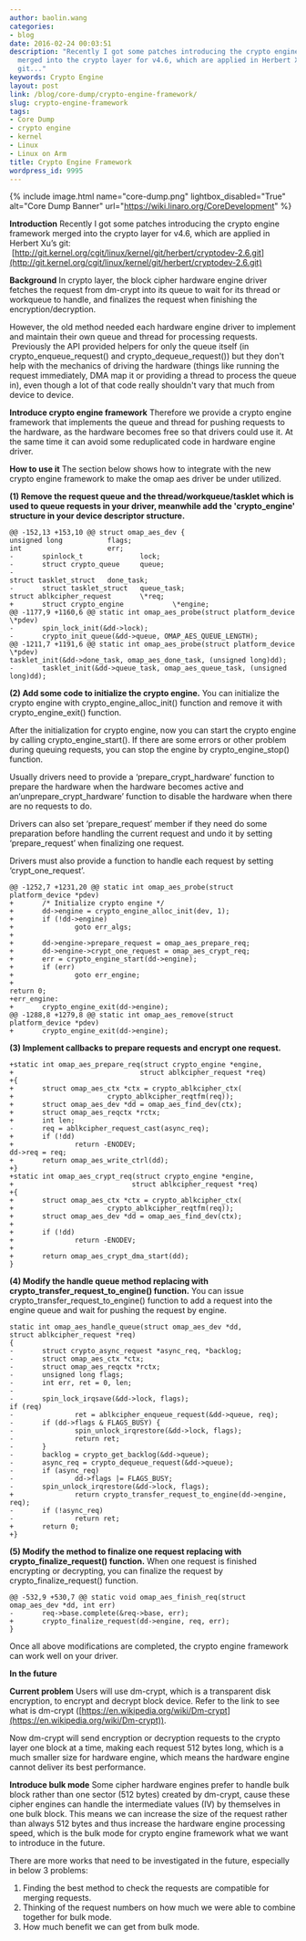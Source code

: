 ```yaml
---
author: baolin.wang
categories:
- blog
date: 2016-02-24 00:03:51
description: "Recently I got some patches introducing the crypto engine framework
  merged into the crypto layer for v4.6, which are applied in Herbert Xu\xE2\x80\x99s
  git..."
keywords: Crypto Engine
layout: post
link: /blog/core-dump/crypto-engine-framework/
slug: crypto-engine-framework
tags:
- Core Dump
- crypto engine
- kernel
- Linux
- Linux on Arm
title: Crypto Engine Framework
wordpress_id: 9995
---
```


{% include image.html name="core-dump.png" lightbox_disabled="True" alt="Core Dump Banner" url="https://wiki.linaro.org/CoreDevelopment" %}


**Introduction** Recently I got some patches introducing the crypto engine framework merged into the crypto layer for v4.6, which are applied in Herbert Xu’s git:  [http://git.kernel.org/cgit/linux/kernel/git/herbert/cryptodev-2.6.git](http://git.kernel.org/cgit/linux/kernel/git/herbert/cryptodev-2.6.git)

**Background** In crypto layer, the block cipher hardware engine driver fetches the request from dm-crypt into its queue to wait for its thread or workqueue to handle, and finalizes the request when finishing the encryption/decryption.

However, the old method needed each hardware engine driver to implement and maintain their own queue and thread for processing requests.  Previously the API provided helpers for only the queue itself (in crypto_enqueue_request() and crypto_dequeue_request()) but they don't help with the mechanics of driving the hardware (things like running the request immediately, DMA map it or providing a thread to process the queue in), even though a lot of that code really shouldn't vary that much from device to device.

**Introduce crypto engine framework** Therefore we provide a crypto engine framework that implements the queue and thread for pushing requests to the hardware, as the hardware becomes free so that drivers could use it. At the same time it can avoid some reduplicated code in hardware engine driver.

**How to use it** The section below shows how to integrate with the new crypto engine framework to make the omap aes driver be under utilized.

**(1) Remove the request queue and the thread/workqueue/tasklet which is used to queue requests in your driver, meanwhile add the 'crypto_engine' structure in your device descriptor structure.**

```
@@ -152,13 +153,10 @@ struct omap_aes_dev {
unsigned long           flags;
int                     err;
-       spinlock_t              lock;
-       struct crypto_queue     queue;
-
struct tasklet_struct   done_task;
-       struct tasklet_struct   queue_task;
struct ablkcipher_request       \*req;
+       struct crypto_engine            \*engine;
@@ -1177,9 +1160,6 @@ static int omap_aes_probe(struct platform_device \*pdev)
-       spin_lock_init(&dd->lock);
-       crypto_init_queue(&dd->queue, OMAP_AES_QUEUE_LENGTH);
@@ -1211,7 +1191,6 @@ static int omap_aes_probe(struct platform_device \*pdev)
tasklet_init(&dd->done_task, omap_aes_done_task, (unsigned long)dd);
-       tasklet_init(&dd->queue_task, omap_aes_queue_task, (unsigned long)dd);
```

**(2) Add some code to initialize the crypto engine.**
You can initialize the crypto engine with crypto_engine_alloc_init() function and remove it with crypto_engine_exit() function.

After the initialization for crypto engine, now you can start the crypto engine by calling crypto_engine_start(). If there are some errors or other problem during queuing requests, you can stop the engine by crypto_engine_stop() function.

Usually drivers need to provide a ‘prepare_crypt_hardware’ function to prepare the hardware when the hardware becomes active and an‘unprepare_crypt_hardware’ function to disable the hardware when there are no requests to do.

Drivers can also set ‘prepare_request’ member if they need do some preparation before handling the current request and undo it by setting ‘prepare_request’ when finalizing one request.

Drivers must also provide a function to handle each request by setting ‘crypt_one_request’.

```
@@ -1252,7 +1231,20 @@ static int omap_aes_probe(struct platform_device *pdev)
+       /* Initialize crypto engine */
+       dd->engine = crypto_engine_alloc_init(dev, 1);
+       if (!dd->engine)
+               goto err_algs;
+
+       dd->engine->prepare_request = omap_aes_prepare_req;
+       dd->engine->crypt_one_request = omap_aes_crypt_req;
+       err = crypto_engine_start(dd->engine);
+       if (err)
+               goto err_engine;
+
return 0;
+err_engine:
+       crypto_engine_exit(dd->engine);
@@ -1288,8 +1279,8 @@ static int omap_aes_remove(struct platform_device *pdev)
+       crypto_engine_exit(dd->engine);
```

**(3) Implement callbacks to prepare requests and encrypt one request.**

```
+static int omap_aes_prepare_req(struct crypto_engine *engine,
+                               struct ablkcipher_request *req)
+{
+       struct omap_aes_ctx *ctx = crypto_ablkcipher_ctx(
+                       crypto_ablkcipher_reqtfm(req));
+       struct omap_aes_dev *dd = omap_aes_find_dev(ctx);
+       struct omap_aes_reqctx *rctx;
+       int len;
-       req = ablkcipher_request_cast(async_req);
+       if (!dd)
+               return -ENODEV;
dd->req = req;
+       return omap_aes_write_ctrl(dd);
+}
+static int omap_aes_crypt_req(struct crypto_engine *engine,
+                             struct ablkcipher_request *req)
+{
+       struct omap_aes_ctx *ctx = crypto_ablkcipher_ctx(
+                       crypto_ablkcipher_reqtfm(req));
+       struct omap_aes_dev *dd = omap_aes_find_dev(ctx);
+
+       if (!dd)
+               return -ENODEV;
+
+       return omap_aes_crypt_dma_start(dd);
}
```

**(4) Modify the handle queue method replacing with crypto_transfer_request_to_engine() function.**
You can issue crypto_transfer_request_to_engine() function to add a request into the engine queue and wait for pushing the request by engine.

```
static int omap_aes_handle_queue(struct omap_aes_dev *dd,
struct ablkcipher_request *req)
{
-       struct crypto_async_request *async_req, *backlog;
-       struct omap_aes_ctx *ctx;
-       struct omap_aes_reqctx *rctx;
-       unsigned long flags;
-       int err, ret = 0, len;
-
-       spin_lock_irqsave(&dd->lock, flags);
if (req)
-               ret = ablkcipher_enqueue_request(&dd->queue, req);
-       if (dd->flags & FLAGS_BUSY) {
-               spin_unlock_irqrestore(&dd->lock, flags);
-               return ret;
-       }
-       backlog = crypto_get_backlog(&dd->queue);
-       async_req = crypto_dequeue_request(&dd->queue);
-       if (async_req)
-               dd->flags |= FLAGS_BUSY;
-       spin_unlock_irqrestore(&dd->lock, flags);
+               return crypto_transfer_request_to_engine(dd->engine, req);
-       if (!async_req)
-               return ret;
+       return 0;
+}
```

**(5) Modify the method to finalize one request replacing with crypto_finalize_request() function.**
When one request is finished encrypting or decrypting, you can finalize the request by crypto_finalize_request() function.

```
@@ -532,9 +530,7 @@ static void omap_aes_finish_req(struct omap_aes_dev *dd, int err)
-       req->base.complete(&req->base, err);
+       crypto_finalize_request(dd->engine, req, err);
}
```

Once all above modifications are completed, the crypto engine framework can work well on your driver.

**In the future**

**Current problem**
Users will use dm-crypt, which is a transparent disk encryption, to encrypt and decrypt block device. Refer to the link to see what is dm-crypt ([https://en.wikipedia.org/wiki/Dm-crypt](https://en.wikipedia.org/wiki/Dm-crypt)).

Now dm-crypt will send encryption or decryption requests to the crypto layer one block at a time, making each request 512 bytes long, which is a much smaller size for hardware engine, which means the hardware engine cannot deliver its best performance.

**Introduce bulk mode**
Some cipher hardware engines prefer to handle bulk block rather than one sector (512 bytes) created by dm-crypt, cause these cipher engines can handle the intermediate values (IV) by themselves in one bulk block. This means we can increase the size of the request rather than always 512 bytes and thus increase the hardware engine processing speed, which is the bulk mode for crypto engine framework what we want to introduce in the future.

There are more works that need to be investigated in the future, especially in below 3 problems:
1. Finding the best method to check the requests are compatible for merging requests.
2. Thinking of the request numbers on how much we were able to combine together for bulk mode.
3. How much benefit we can get from bulk mode.